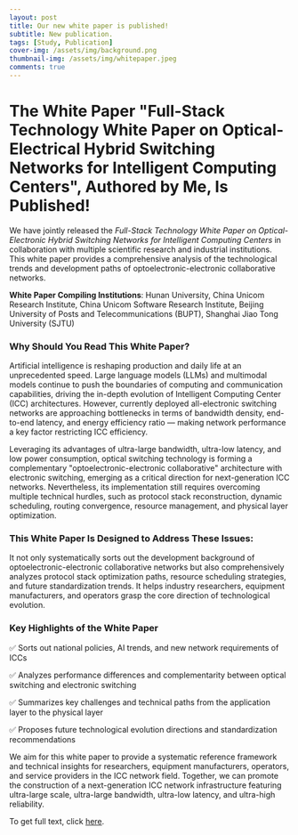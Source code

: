 ```yaml
---
layout: post
title: Our new white paper is published!
subtitle: New publication.
tags: [Study, Publication]
cover-img: /assets/img/background.png
thumbnail-img: /assets/img/whitepaper.jpeg
comments: true
---
```


# The White Paper "Full-Stack Technology White Paper on Optical-Electrical Hybrid Switching Networks for Intelligent Computing Centers", Authored by Me, Is Published!

We have jointly released the *Full-Stack Technology White Paper on Optical-Electronic Hybrid Switching Networks for Intelligent Computing Centers* in collaboration with multiple scientific research and industrial institutions. This white paper provides a comprehensive analysis of the technological trends and development paths of optoelectronic-electronic collaborative networks.

**White Paper Compiling Institutions**: Hunan University, China Unicom Research Institute, China Unicom Software Research Institute, Beijing University of Posts and Telecommunications (BUPT), Shanghai Jiao Tong University (SJTU)

### Why Should You Read This White Paper?

Artificial intelligence is reshaping production and daily life at an unprecedented speed. Large language models (LLMs) and multimodal models continue to push the boundaries of computing and communication capabilities, driving the in-depth evolution of Intelligent Computing Center (ICC) architectures. However, currently deployed all-electronic switching networks are approaching bottlenecks in terms of bandwidth density, end-to-end latency, and energy efficiency ratio — making network performance a key factor restricting ICC efficiency.

Leveraging its advantages of ultra-large bandwidth, ultra-low latency, and low power consumption, optical switching technology is forming a complementary "optoelectronic-electronic collaborative" architecture with electronic switching, emerging as a critical direction for next-generation ICC networks. Nevertheless, its implementation still requires overcoming multiple technical hurdles, such as protocol stack reconstruction, dynamic scheduling, routing convergence, resource management, and physical layer optimization.

### This White Paper Is Designed to Address These Issues:

It not only systematically sorts out the development background of optoelectronic-electronic collaborative networks but also comprehensively analyzes protocol stack optimization paths, resource scheduling strategies, and future standardization trends. It helps industry researchers, equipment manufacturers, and operators grasp the core direction of technological evolution.

### Key Highlights of the White Paper

✅ Sorts out national policies, AI trends, and new network requirements of ICCs

✅ Analyzes performance differences and complementarity between optical switching and electronic switching

✅ Summarizes key challenges and technical paths from the application layer to the physical layer

✅ Proposes future technological evolution directions and standardization recommendations

We aim for this white paper to provide a systematic reference framework and technical insights for researchers, equipment manufacturers, operators, and service providers in the ICC network field. Together, we can promote the construction of a next-generation ICC network infrastructure featuring ultra-large scale, ultra-large bandwidth, ultra-low latency, and ultra-high reliability.

To get full text,  click [here](https://gitee.com/bangboliang/opti-net-lab/raw/master/whitepaper.pdf).